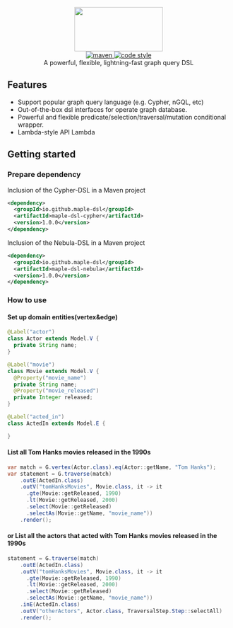 <p align="center">
  <img width="200px" height="100" src="https://maple-dsl.github.io/maple-dsl/master/icon/logo_dark.svg"/>
  <br>
  <a href="https://central.sonatype.com/search?q=g:io.github.maple-dsl%20%20a:maple-dsl&smo=true">
    <img alt="maven" src="https://img.shields.io/maven-metadata/v.svg?label=maven-central&metadataUrl=https%3A%2F%2Frepo1.maven.org%2Fmaven2%2Fio%2Fgithub%2Fmaple-dsl%2Fmaple-dsl%2Fmaven-metadata.xml&style=flat-square">
  </a>
  <a href="https://www.apache.org/licenses/LICENSE-2.0">
    <img alt="code style" src="https://img.shields.io/badge/license-Apache%202-4EB1BA.svg?style=flat-square">
  </a>
  <br>A powerful, flexible, lightning-fast graph query DSL<br>
</p>

## Features
- Support popular graph query language (e.g. Cypher, nGQL, etc)
- Out-of-the-box dsl interfaces for operate graph database.
- Powerful and flexible predicate/selection/traversal/mutation conditional wrapper.
- Lambda-style API Lambda

## Getting started

### Prepare dependency
Inclusion of the Cypher-DSL in a Maven project
```xml
<dependency>
  <groupId>io.github.maple-dsl</groupId>
  <artifactId>maple-dsl-cypher</artifactId>
  <version>1.0.0</version>
</dependency>
```

Inclusion of the Nebula-DSL in a Maven project
```xml
<dependency>
  <groupId>io.github.maple-dsl</groupId>
  <artifactId>maple-dsl-nebula</artifactId>
  <version>1.0.0</version>
</dependency>
```


### How to use

#### Set up domain entities(vertex&edge)
```java
@Label("actor")
class Actor extends Model.V {
  private String name;
}

@Label("movie")
class Movie extends Model.V {
  @Property("movie_name")
  private String name;
  @Property("movie_released")
  private Integer released;
}

@Label("acted_in")
class ActedIn extends Model.E {

}
```
#### List all Tom Hanks movies released in the 1990s
```java
var match = G.vertex(Actor.class).eq(Actor::getName, "Tom Hanks");
var statement = G.traverse(match)
    .outE(ActedIn.class)
    .outV("tomHanksMovies", Movie.class, it -> it
      .gte(Movie::getReleased, 1990)
      .lt(Movie::getReleased, 2000)
      .select(Movie::getReleased)
      .selectAs(Movie::getName, "movie_name"))
    .render();
```

#### or List all the actors that acted with Tom Hanks movies released in the 1990s
```java
statement = G.traverse(match)
    .outE(ActedIn.class)
    .outV("tomHanksMovies", Movie.class, it -> it
      .gte(Movie::getReleased, 1990)
      .lt(Movie::getReleased, 2000)
      .select(Movie::getReleased)
      .selectAs(Movie::getName, "movie_name"))
    .inE(ActedIn.class)
    .outV("otherActors", Actor.class, TraversalStep.Step::selectAll)
    .render();

```
